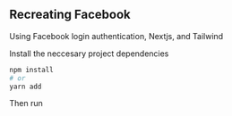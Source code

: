 ## Recreating Facebook 

Using Facebook login authentication, Nextjs, and Tailwind 

Install the neccesary project dependencies
```bash
npm install
# or
yarn add
```
Then run 

